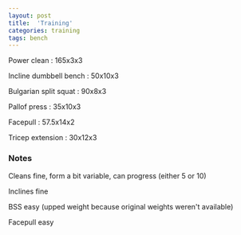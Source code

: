 ```yaml
---
layout: post
title:  'Training'
categories: training
tags: bench
---
```


Power clean : 165x3x3

Incline dumbbell bench : 50x10x3

Bulgarian split squat : 90x8x3

Pallof press  : 35x10x3

Facepull  : 57.5x14x2

Tricep extension  : 30x12x3


### Notes

Cleans fine, form a bit variable, can progress (either 5 or 10)

Inclines fine

BSS easy (upped weight because original weights weren't available)

Facepull easy
